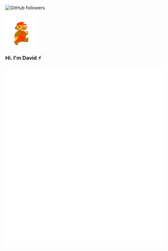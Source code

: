 ![GitHub followers](https://img.shields.io/github/followers/davidbcaro?style=social)

<p align="left">
  <img src="https://github.com/davidbcaro/davidbcaro/blob/master/mb.gif" width="100" height="100">
</p>

### Hi. I'm David ⚡️ 
![Metrics](https://github.com/davidbcaro/davidbcaro/blob/master/github-metrics.svg)
